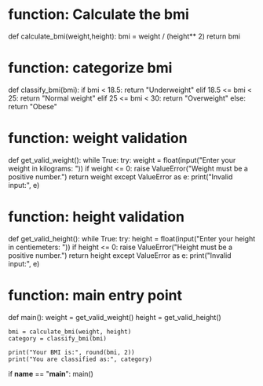 # function: Calculate the bmi
def calculate_bmi(weight,height):
    bmi = weight / (height** 2)
    return bmi

# function: categorize bmi
def classify_bmi(bmi):
    if bmi < 18.5:
        return "Underweight"
    elif 18.5 <= bmi < 25:
        return "Normal weight"
    elif 25 <= bmi < 30:
        return "Overweight"
    else:
        return "Obese"

# function: weight validation
def get_valid_weight():
    while True:
        try:
            weight = float(input("Enter your weight in kilograms: "))
            if weight <= 0:
                raise ValueError("Weight must be a positive number.")
            return weight
        except ValueError as e:
            print("Invalid input:", e)

# function: height validation
def get_valid_height():
    while True:
        try:
            height = float(input("Enter your height in centiemeters: "))
            if height <= 0:
                raise ValueError("Height must be a positive number.")
            return height
        except ValueError as e:
            print("Invalid input:", e)

# function: main entry point
def main():
    weight = get_valid_weight()
    height = get_valid_height()

    bmi = calculate_bmi(weight, height)
    category = classify_bmi(bmi)

    print("Your BMI is:", round(bmi, 2))
    print("You are classified as:", category)


if __name__ == "__main__":
    main()
